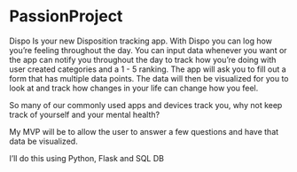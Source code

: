 # PassionProject


Dispo Is your new Disposition tracking app. With Dispo you can log how you’re feeling throughout the day. You can input data whenever you want or the app can notify you throughout the day to track how you’re doing with user created categories and a 1 - 5 ranking. The app will ask you to fill out a form that has multiple data points. The data will then be visualized for you to look at and track how changes in your life can change how you feel. 

So many of our commonly used apps and devices track you, why not keep track of yourself and your mental health?

My MVP will be to allow the user to answer a few questions and have that data be visualized.

I’ll do this using Python, Flask and SQL DB
